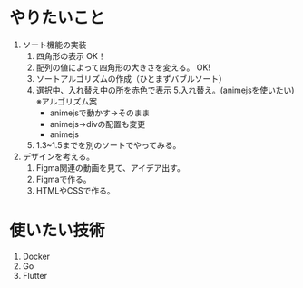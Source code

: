 # やりたいこと
1. ソート機能の実装
    1. 四角形の表示 OK！
    2. 配列の値によって四角形の大きさを変える。 OK!
    3. ソートアルゴリズムの作成（ひとまずバブルソート）
    4. 選択中、入れ替え中の所を赤色で表示
    5.入れ替え。(animejsを使いたい)
        ※アルゴリズム案
        - animejsで動かす→そのまま
        - animejs→divの配置も変更
        - animejs
    6. 1.3~1.5までを別のソートでやってみる。
2. デザインを考える。
    1. Figma関連の動画を見て、アイデア出す。
    2. Figmaで作る。
    3. HTMLやCSSで作る。

# 使いたい技術
1. Docker
2. Go
3. Flutter